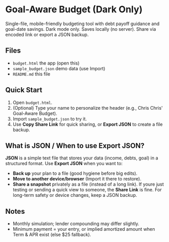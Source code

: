 ﻿# Goal-Aware Budget (Dark Only)

Single-file, mobile-friendly budgeting tool with debt payoff guidance and goal-date savings. Dark mode only. Saves locally (no server). Share via encoded link or export a JSON backup.

## Files
- `budget.html`  the app (open this)
- `sample_budget.json`  demo data (use Import)
- `README.md`  this file

## Quick Start
1) Open `budget.html`.
2) (Optional) Type your name to personalize the header (e.g., Chris  Chris' Goal-Aware Budget).
3) Import `sample_budget.json` to try it.
4) Use **Copy Share Link** for quick sharing, or **Export JSON** to create a file backup.

## What is JSON / When to use Export JSON?
**JSON** is a simple text file that stores your data (income, debts, goal) in a structured format.
Use **Export JSON** when you want to:
- **Back up** your plan to a file (good hygiene before big edits).
- **Move to another device/browser** (Import it there to restore).
- **Share a snapshot** privately as a file (instead of a long link).
If youre just testing or sending a quick view to someone, the **Share Link** is fine. For long-term safety or device changes, keep a JSON backup.

## Notes
- Monthly simulation; lender compounding may differ slightly.
- Minimum payment = your entry, or implied amortized amount when Term & APR exist (else $25 fallback).
